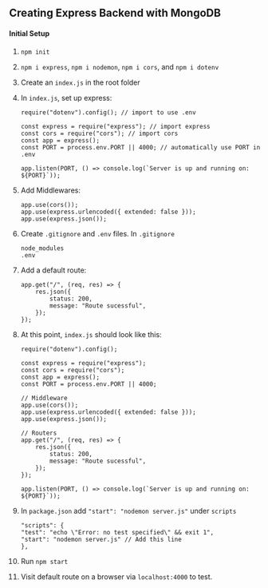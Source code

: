## Creating Express Backend with MongoDB

#### Initial Setup

1.  `npm init`
2.  `npm i express`, `npm i nodemon`, `npm i cors`, and `npm i dotenv`
3.  Create an `index.js` in the root folder
4.  In `index.js`, set up express:

    ```
    require("dotenv").config(); // import to use .env

    const express = require("express"); // import express
    const cors = require("cors"); // import cors
    const app = express();
    const PORT = process.env.PORT || 4000; // automatically use PORT in .env

    app.listen(PORT, () => console.log(`Server is up and running on: ${PORT}`));
    ```

5.  Add Middlewares:

    ```
    app.use(cors());
    app.use(express.urlencoded({ extended: false }));
    app.use(express.json());
    ```

6.  Create `.gitignore` and `.env` files. In `.gitignore`

    ```
    node_modules
    .env
    ```

7.  Add a default route:

    ```
    app.get("/", (req, res) => {
        res.json({
            status: 200,
            message: "Route sucessful",
        });
    });
    ```

8.  At this point, `index.js` should look like this:

    ```
    require("dotenv").config();

    const express = require("express");
    const cors = require("cors");
    const app = express();
    const PORT = process.env.PORT || 4000;

    // Middleware
    app.use(cors());
    app.use(express.urlencoded({ extended: false }));
    app.use(express.json());

    // Routers
    app.get("/", (req, res) => {
        res.json({
            status: 200,
            message: "Route sucessful",
        });
    });

    app.listen(PORT, () => console.log(`Server is up and running on: ${PORT}`));

    ```

9.  In `package.json` add `"start": "nodemon server.js"` under `scripts`

    ```
    "scripts": {
    "test": "echo \"Error: no test specified\" && exit 1",
    "start": "nodemon server.js" // Add this line
    },
    ```

10. Run `npm start`
11. Visit default route on a browser via `localhost:4000` to test.
